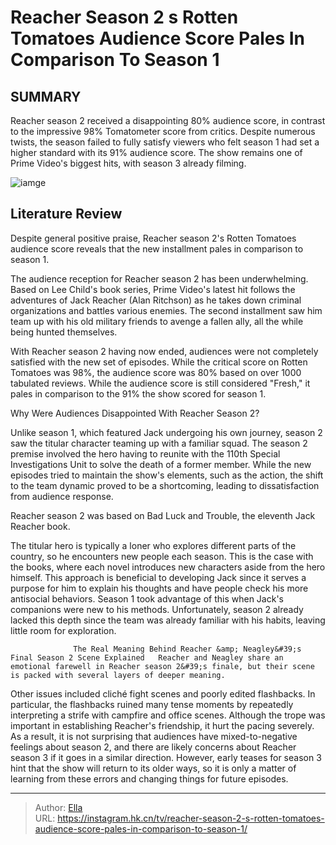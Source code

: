 # Reacher Season 2 s Rotten Tomatoes Audience Score Pales In Comparison To Season 1


## SUMMARY 



  Reacher season 2 received a disappointing 80% audience score, in contrast to the impressive 98% Tomatometer score from critics.   Despite numerous twists, the season failed to fully satisfy viewers who felt season 1 had set a higher standard with its 91% audience score.   The show remains one of Prime Video&#39;s biggest hits, with season 3 already filming.  

![iamge](https://static1.srcdn.com/wordpress/wp-content/uploads/2024/01/reacher-1.jpg)

## Literature Review

Despite general positive praise, Reacher season 2&#39;s Rotten Tomatoes audience score reveals that the new installment pales in comparison to season 1.




The audience reception for Reacher season 2 has been underwhelming. Based on Lee Child&#39;s book series, Prime Video&#39;s latest hit follows the adventures of Jack Reacher (Alan Ritchson) as he takes down criminal organizations and battles various enemies. The second installment saw him team up with his old military friends to avenge a fallen ally, all the while being hunted themselves. 




With Reacher season 2 having now ended, audiences were not completely satisfied with the new set of episodes. While the critical score on Rotten Tomatoes was 98%, the audience score was 80% based on over 1000 tabulated reviews. While the audience score is still considered &#34;Fresh,&#34; it pales in comparison to the 91% the show scored for season 1.


 Why Were Audiences Disappointed With Reacher Season 2? 
          

Unlike season 1, which featured Jack undergoing his own journey, season 2 saw the titular character teaming up with a familiar squad. The season 2 premise involved the hero having to reunite with the 110th Special Investigations Unit to solve the death of a former member. While the new episodes tried to maintain the show&#39;s elements, such as the action, the shift to the team dynamic proved to be a shortcoming, leading to dissatisfaction from audience response. 






Reacher season 2 was based on Bad Luck and Trouble, the eleventh Jack Reacher book.




The titular hero is typically a loner who explores different parts of the country, so he encounters new people each season. This is the case with the books, where each novel introduces new characters aside from the hero himself. This approach is beneficial to developing Jack since it serves a purpose for him to explain his thoughts and have people check his more antisocial behaviors. Season 1 took advantage of this when Jack&#39;s companions were new to his methods. Unfortunately, season 2 already lacked this depth since the team was already familiar with his habits, leaving little room for exploration.

                  The Real Meaning Behind Reacher &amp; Neagley&#39;s Final Season 2 Scene Explained   Reacher and Neagley share an emotional farewell in Reacher season 2&#39;s finale, but their scene is packed with several layers of deeper meaning.   




Other issues included cliché fight scenes and poorly edited flashbacks. In particular, the flashbacks ruined many tense moments by repeatedly interpreting a strife with campfire and office scenes. Although the trope was important in establishing Reacher&#39;s friendship, it hurt the pacing severely. As a result, it is not surprising that audiences have mixed-to-negative feelings about season 2, and there are likely concerns about Reacher season 3 if it goes in a similar direction. However, early teases for season 3 hint that the show will return to its older ways, so it is only a matter of learning from these errors and changing things for future episodes. 



---

> Author: [Ella](https://instagram.hk.cn/)  
> URL: https://instagram.hk.cn/tv/reacher-season-2-s-rotten-tomatoes-audience-score-pales-in-comparison-to-season-1/  

